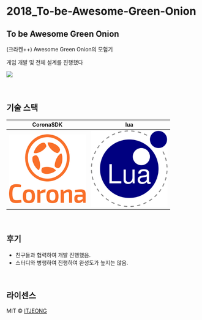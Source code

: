 # 2018_To-be-Awesome-Green-Onion

## To be Awesome Green Onion

<p align="justify">
(크라켄++) Awesome Green Onion의 모험기

게임 개발 및 전체 설계를 진행했다

<img src="/.images/To Be Awesome Green Onion.gif">

</p>


<br>

## 기술 스택

| CoronaSDK | lua |
| :--------: | :--------: |
|   <img src="/.images/coronasdk.png" width="200" height="180"/>   |   <img src="/.images/lua.png" width="200" height="200"/>    |

<br>

## 후기
<p align="justify">

- 친구들과 협력하여 개발 진행했음.
- 스터디와 병행하여 진행하여 완성도가 높지는 않음.

</p>


<br>

## 라이센스

MIT &copy; [ITJEONG](mailto:derbana1027@gmail.com)
